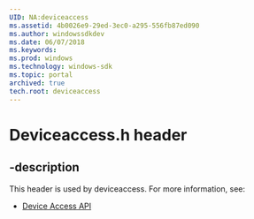 ```yaml
---
UID: NA:deviceaccess
ms.assetid: 4b0026e9-29ed-3ec0-a295-556fb87ed090
ms.author: windowssdkdev
ms.date: 06/07/2018
ms.keywords: 
ms.prod: windows
ms.technology: windows-sdk
ms.topic: portal
archived: true
tech.root: deviceaccess
---
```


# Deviceaccess.h header


## -description


This header is used by deviceaccess. For more information, see:

- [Device Access API](../_deviceaccess/index.md)